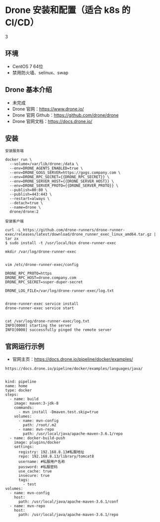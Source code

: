 # Drone 安装和配置（适合 k8s 的 CI/CD）
3
## 环境

- CentOS 7 64位
- 禁用防火墙、selinux、swap

## Drone 基本介绍

- 未完成
- Drone 官网：<https://www.drone.io/>
- Drone 官网 Github：<https://github.com/drone/drone>
- Drone 官网文档：<https://docs.drone.io/>

## 安装

```
安装服务端

docker run \
  --volume=/var/lib/drone:/data \
  --env=DRONE_AGENTS_ENABLED=true \
  --env=DRONE_GOGS_SERVER=https://gogs.company.com \
  --env=DRONE_RPC_SECRET={{DRONE_RPC_SECRET}} \
  --env=DRONE_SERVER_HOST={{DRONE_SERVER_HOST}} \
  --env=DRONE_SERVER_PROTO={{DRONE_SERVER_PROTO}} \
  --publish=80:80 \
  --publish=443:443 \
  --restart=always \
  --detach=true \
  --name=drone \
  drone/drone:2

安装客户端

curl -L https://github.com/drone-runners/drone-runner-exec/releases/latest/download/drone_runner_exec_linux_amd64.tar.gz | tar zx
$ sudo install -t /usr/local/bin drone-runner-exec

mkdir /var/log/drone-runner-exec


vim /etc/drone-runner-exec/config

DRONE_RPC_PROTO=https
DRONE_RPC_HOST=drone.company.com
DRONE_RPC_SECRET=super-duper-secret

DRONE_LOG_FILE=/var/log/drone-runner-exec/log.txt


drone-runner-exec service install
drone-runner-exec service start


cat /var/log/drone-runner-exec/log.txt
INFO[0000] starting the server
INFO[0000] successfully pinged the remote server

```

##  官网运行示例

- 官网主页：<https://docs.drone.io/pipeline/docker/examples/>


```
https://docs.drone.io/pipeline/docker/examples/languages/java/


kind: pipeline
name: home
type: docker
steps:
  - name: build
    image: maven:3-jdk-8
    commands:
      - mvn install -Dmaven.test.skip=true
    volumes:
      - name: mvn-config
        path: /root/.m2
      - name: mvn-repo
        path: /usr/local/java/apache-maven-3.6.1/repo
  - name: docker-build-push
    image: plugins/docker
    settings:
      registry: 192.168.8.13#私服地址
      repo: 192.168.8.13/library/tomcat8
      username: #私服用户名称
      password: #私服密码
      use_cache: true
      insecure: true
      tags:
        - test
volumes:
  - name: mvn-config
    host:
      path: /usr/local/java/apache-maven-3.6.1/conf
  - name: mvn-repo
    host:
      path: /usr/local/java/apache-maven-3.6.1/repo



```

